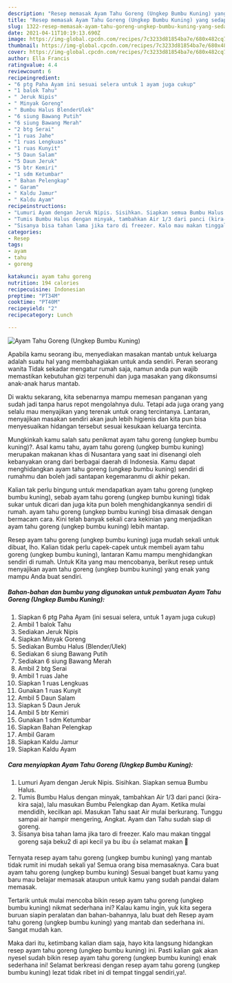 ```yaml
---
description: "Resep memasak Ayam Tahu Goreng (Ungkep Bumbu Kuning) yang sedap dan Mudah Dibuat"
title: "Resep memasak Ayam Tahu Goreng (Ungkep Bumbu Kuning) yang sedap dan Mudah Dibuat"
slug: 1322-resep-memasak-ayam-tahu-goreng-ungkep-bumbu-kuning-yang-sedap-dan-mudah-dibuat
date: 2021-04-11T10:19:13.690Z
image: https://img-global.cpcdn.com/recipes/7c3233d81854ba7e/680x482cq70/ayam-tahu-goreng-ungkep-bumbu-kuning-foto-resep-utama.jpg
thumbnail: https://img-global.cpcdn.com/recipes/7c3233d81854ba7e/680x482cq70/ayam-tahu-goreng-ungkep-bumbu-kuning-foto-resep-utama.jpg
cover: https://img-global.cpcdn.com/recipes/7c3233d81854ba7e/680x482cq70/ayam-tahu-goreng-ungkep-bumbu-kuning-foto-resep-utama.jpg
author: Ella Francis
ratingvalue: 4.4
reviewcount: 6
recipeingredient:
- "6 ptg Paha Ayam ini sesuai selera untuk 1 ayam juga cukup"
- "1 balok Tahu"
- " Jeruk Nipis"
- " Minyak Goreng"
- " Bumbu Halus BlenderUlek"
- "6 siung Bawang Putih"
- "6 siung Bawang Merah"
- "2 btg Serai"
- "1 ruas Jahe"
- "1 ruas Lengkuas"
- "1 ruas Kunyit"
- "5 Daun Salam"
- "5 Daun Jeruk"
- "5 btr Kemiri"
- "1 sdm Ketumbar"
- " Bahan Pelengkap"
- " Garam"
- " Kaldu Jamur"
- " Kaldu Ayam"
recipeinstructions:
- "Lumuri Ayam dengan Jeruk Nipis. Sisihkan. Siapkan semua Bumbu Halus."
- "Tumis Bumbu Halus dengan minyak, tambahkan Air 1/3 dari panci (kira-kira saja), lalu masukan Bumbu Pelengkap dan Ayam. Ketika mulai mendidih, kecilkan api. Masukan Tahu saat Air mulai berkurang. Tunggu sampai air hampir mengering, Angkat. Ayam dan Tahu sudah siap di goreng."
- "Sisanya bisa tahan lama jika taro di freezer. Kalo mau makan tinggal goreng saja beku2 di api kecil ya bu ibu 👍 selamat makan 🙏"
categories:
- Resep
tags:
- ayam
- tahu
- goreng

katakunci: ayam tahu goreng 
nutrition: 194 calories
recipecuisine: Indonesian
preptime: "PT34M"
cooktime: "PT40M"
recipeyield: "2"
recipecategory: Lunch

---
```



![Ayam Tahu Goreng (Ungkep Bumbu Kuning)](https://img-global.cpcdn.com/recipes/7c3233d81854ba7e/680x482cq70/ayam-tahu-goreng-ungkep-bumbu-kuning-foto-resep-utama.jpg)

Apabila kamu seorang ibu, menyediakan masakan mantab untuk keluarga adalah suatu hal yang membahagiakan untuk anda sendiri. Peran seorang  wanita Tidak sekadar mengatur rumah saja, namun anda pun wajib memastikan kebutuhan gizi terpenuhi dan juga masakan yang dikonsumsi anak-anak harus mantab.

Di waktu  sekarang, kita sebenarnya mampu memesan panganan yang sudah jadi tanpa harus repot mengolahnya dulu. Tetapi ada juga orang yang selalu mau menyajikan yang terenak untuk orang tercintanya. Lantaran, menyajikan masakan sendiri akan jauh lebih higienis dan kita pun bisa menyesuaikan hidangan tersebut sesuai kesukaan keluarga tercinta. 



Mungkinkah kamu salah satu penikmat ayam tahu goreng (ungkep bumbu kuning)?. Asal kamu tahu, ayam tahu goreng (ungkep bumbu kuning) merupakan makanan khas di Nusantara yang saat ini disenangi oleh kebanyakan orang dari berbagai daerah di Indonesia. Kamu dapat menghidangkan ayam tahu goreng (ungkep bumbu kuning) sendiri di rumahmu dan boleh jadi santapan kegemaranmu di akhir pekan.

Kalian tak perlu bingung untuk mendapatkan ayam tahu goreng (ungkep bumbu kuning), sebab ayam tahu goreng (ungkep bumbu kuning) tidak sukar untuk dicari dan juga kita pun boleh menghidangkannya sendiri di rumah. ayam tahu goreng (ungkep bumbu kuning) bisa dimasak dengan bermacam cara. Kini telah banyak sekali cara kekinian yang menjadikan ayam tahu goreng (ungkep bumbu kuning) lebih mantap.

Resep ayam tahu goreng (ungkep bumbu kuning) juga mudah sekali untuk dibuat, lho. Kalian tidak perlu capek-capek untuk membeli ayam tahu goreng (ungkep bumbu kuning), lantaran Kamu mampu menghidangkan sendiri di rumah. Untuk Kita yang mau mencobanya, berikut resep untuk menyajikan ayam tahu goreng (ungkep bumbu kuning) yang enak yang mampu Anda buat sendiri.

<!--inarticleads1-->

##### Bahan-bahan dan bumbu yang digunakan untuk pembuatan Ayam Tahu Goreng (Ungkep Bumbu Kuning):

1. Siapkan 6 ptg Paha Ayam (ini sesuai selera, untuk 1 ayam juga cukup)
1. Ambil 1 balok Tahu
1. Sediakan  Jeruk Nipis
1. Siapkan  Minyak Goreng
1. Sediakan  Bumbu Halus (Blender/Ulek)
1. Sediakan 6 siung Bawang Putih
1. Sediakan 6 siung Bawang Merah
1. Ambil 2 btg Serai
1. Ambil 1 ruas Jahe
1. Siapkan 1 ruas Lengkuas
1. Gunakan 1 ruas Kunyit
1. Ambil 5 Daun Salam
1. Siapkan 5 Daun Jeruk
1. Ambil 5 btr Kemiri
1. Gunakan 1 sdm Ketumbar
1. Siapkan  Bahan Pelengkap
1. Ambil  Garam
1. Siapkan  Kaldu Jamur
1. Siapkan  Kaldu Ayam




<!--inarticleads2-->

##### Cara menyiapkan Ayam Tahu Goreng (Ungkep Bumbu Kuning):

1. Lumuri Ayam dengan Jeruk Nipis. Sisihkan. Siapkan semua Bumbu Halus.
1. Tumis Bumbu Halus dengan minyak, tambahkan Air 1/3 dari panci (kira-kira saja), lalu masukan Bumbu Pelengkap dan Ayam. Ketika mulai mendidih, kecilkan api. Masukan Tahu saat Air mulai berkurang. Tunggu sampai air hampir mengering, Angkat. Ayam dan Tahu sudah siap di goreng.
1. Sisanya bisa tahan lama jika taro di freezer. Kalo mau makan tinggal goreng saja beku2 di api kecil ya bu ibu 👍 selamat makan 🙏




Ternyata resep ayam tahu goreng (ungkep bumbu kuning) yang mantab tidak rumit ini mudah sekali ya! Semua orang bisa memasaknya. Cara buat ayam tahu goreng (ungkep bumbu kuning) Sesuai banget buat kamu yang baru mau belajar memasak ataupun untuk kamu yang sudah pandai dalam memasak.

Tertarik untuk mulai mencoba bikin resep ayam tahu goreng (ungkep bumbu kuning) nikmat sederhana ini? Kalau kamu ingin, yuk kita segera buruan siapin peralatan dan bahan-bahannya, lalu buat deh Resep ayam tahu goreng (ungkep bumbu kuning) yang mantab dan sederhana ini. Sangat mudah kan. 

Maka dari itu, ketimbang kalian diam saja, hayo kita langsung hidangkan resep ayam tahu goreng (ungkep bumbu kuning) ini. Pasti kalian gak akan nyesel sudah bikin resep ayam tahu goreng (ungkep bumbu kuning) enak sederhana ini! Selamat berkreasi dengan resep ayam tahu goreng (ungkep bumbu kuning) lezat tidak ribet ini di tempat tinggal sendiri,ya!.


